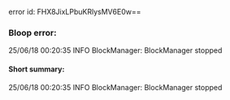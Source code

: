 error id: FHX8JixLPbuKRlysMV6E0w==
### Bloop error:

25/06/18 00:20:35 INFO BlockManager: BlockManager stopped
#### Short summary: 

25/06/18 00:20:35 INFO BlockManager: BlockManager stopped